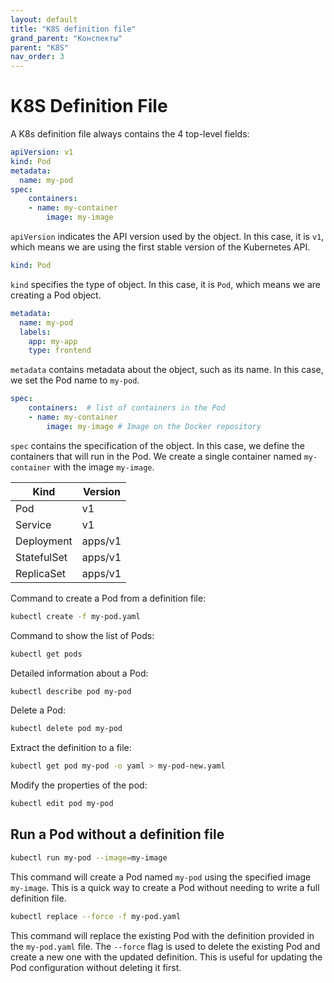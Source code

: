 ```yaml
---
layout: default
title: "K8S definition file"
grand_parent: "Конспекты"
parent: "K8S"
nav_order: 3
---
```


# K8S Definition File

A K8s definition file always contains the 4 top-level fields:

```yaml
apiVersion: v1
kind: Pod
metadata:
  name: my-pod
spec:
    containers:
    - name: my-container
        image: my-image
```

`apiVersion` indicates the API version used by the object. In this case, it is `v1`, which means we are using the first stable version of the Kubernetes API.

```yaml
kind: Pod
```

`kind` specifies the type of object. In this case, it is `Pod`, which means we are creating a Pod object.

```yaml
metadata:
  name: my-pod
  labels:
    app: my-app
    type: frontend
```

`metadata` contains metadata about the object, such as its name. In this case, we set the Pod name to `my-pod`.

```yaml
spec:
    containers:  # list of containers in the Pod
    - name: my-container
        image: my-image # Image on the Docker repository
```

`spec` contains the specification of the object. In this case, we define the containers that will run in the Pod. We create a single container named `my-container` with the image `my-image`.

| Kind | Version |
| ---- | ------- |
| Pod | v1 |
| Service | v1 |
| Deployment | apps/v1 |
| StatefulSet | apps/v1 |
| ReplicaSet | apps/v1 |

Command to create a Pod from a definition file:

```bash
kubectl create -f my-pod.yaml
```

Command to show the list of Pods:

```bash
kubectl get pods
```

Detailed information about a Pod:

```bash
kubectl describe pod my-pod
```

Delete a Pod:

```bash
kubectl delete pod my-pod
```

Extract the definition to a file:

```bash
kubectl get pod my-pod -o yaml > my-pod-new.yaml
```

Modify the properties of the pod:

```bash
kubectl edit pod my-pod
```
## Run a Pod without a definition file
```bash
kubectl run my-pod --image=my-image
```
This command will create a Pod named `my-pod` using the specified image `my-image`. This is a quick way to create a Pod without needing to write a full definition file.

```bash
kubectl replace --force -f my-pod.yaml
```
This command will replace the existing Pod with the definition provided in the `my-pod.yaml` file. The `--force` flag is used to delete the existing Pod and create a new one with the updated definition. This is useful for updating the Pod configuration without deleting it first.
